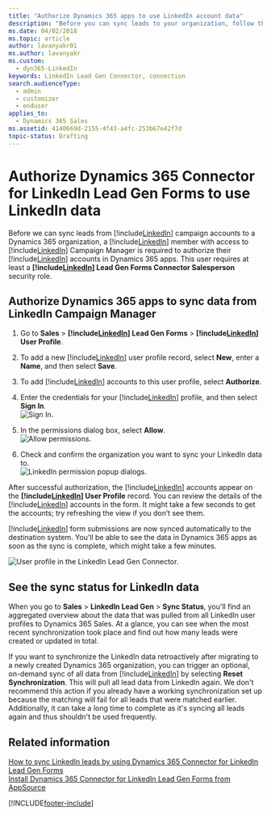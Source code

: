 ```yaml
---
title: "Authorize Dynamics 365 apps to use LinkedIn account data"
description: "Before you can sync leads to your organization, follow these steps to authorize the Dynamics 365 Connector for LinkedIn Lead Gen Forms to use LinkedIn data."
ms.date: 04/02/2018
ms.topic: article
author: lavanyakr01
ms.author: lavanyakr
ms.custom: 
  - dyn365-LinkedIn
keywords: LinkedIn Lead Gen Connector, connection
search.audienceType: 
  - admin
  - customizer
  - enduser
applies_to: 
  - Dynamics 365 Sales
ms.assetid: 4140669d-2155-4f43-a4fc-253b67e42f7d
topic-status: Drafting
---
```


# Authorize Dynamics 365 Connector for LinkedIn Lead Gen Forms to use LinkedIn data

Before we can sync leads from [!include[LinkedIn](../includes/pn-linkedin.md)] campaign accounts to a Dynamics 365 organization, a [!include[LinkedIn](../includes/pn-linkedin.md)] member with access to [!include[LinkedIn](../includes/pn-linkedin.md)] Campaign Manager is required to authorize their [!include[LinkedIn](../includes/pn-linkedin.md)] accounts in Dynamics 365 apps. This user requires at least a **[!include[LinkedIn](../includes/pn-linkedin.md)] Lead Gen Forms Connector Salesperson** security role.  

## Authorize Dynamics 365 apps to sync data from LinkedIn Campaign Manager

1. Go to **Sales** > **[!include[LinkedIn](../includes/pn-linkedin.md)] Lead Gen Forms** > **[!include[LinkedIn](../includes/pn-linkedin.md)] User Profile**.

2. To add a new [!include[LinkedIn](../includes/pn-linkedin.md)] user profile record, select **New**, enter a **Name**, and then select **Save**.

3. To add [!include[LinkedIn](../includes/pn-linkedin.md)] accounts to this user profile, select **Authorize**.

4. Enter the credentials for your [!include[LinkedIn](../includes/pn-linkedin.md)] profile, and then select **Sign In**.  
   ![Sign In.](media/Add-credentials-to-linked-profile.png "Enter credentials for your LinkedIn profile")  

5. In the permissions dialog box, select **Allow**.  
   ![Allow permissions.](media/LinkedIn-permission-popup-dialog.png "LinkedIn permissions dialog box")  

6. Check and confirm the organization you want to sync your LinkedIn data to.  
   ![LinkedIn permission popup dialogs.](media/Confirm-dynamics-365-organization-to-sync-linkedin-data.png "Confirm the name of your organization")

After successful authorization, the [!include[LinkedIn](../includes/pn-linkedin.md)] accounts appear on the **[!include[LinkedIn](../includes/pn-linkedin.md)] User Profile** record. You can review the details of the [!include[LinkedIn](../includes/pn-linkedin.md)] accounts in the form. It might take a few seconds to get the accounts; try refreshing the view if you don’t see them.

[!include[LinkedIn](../includes/pn-linkedin.md)] form submissions are now synced automatically to the destination system. You’ll be able to see the data in Dynamics 365 apps as soon as the sync is complete, which might take a few minutes. 

![User profile in the LinkedIn Lead Gen Connector.](media/LinkedIn-user-profile-information.png "User profile in the LinkedIn Lead Gen Connector")

## See the sync status for LinkedIn data

When you go to **Sales** > **LinkedIn Lead Gen** > **Sync Status**, you'll find an aggregated overview about the data that was pulled from all LinkedIn user profiles to Dynamics 365 Sales. At a glance, you can see when the most recent synchronization took place and find out how many leads were created or updated in total.

If you want to synchronize the LinkedIn data retroactively after migrating to a newly created Dynamics 365 organization, you can trigger an optional, on-demand sync of all data from [!include[LinkedIn](../includes/pn-linkedin.md)] by selecting **Reset Synchronization**. This will pull all lead data from LinkedIn again. We don't recommend this action if you already have a working synchronization set up because the matching will fail for all leads that were matched earlier. Additionally, it can take a long time to complete as it's syncing all leads again and thus shouldn't be used frequently.  

## Related information

[How to sync LinkedIn leads by using Dynamics 365 Connector for LinkedIn Lead Gen Forms](sync-linkedin-leads.md)  
[Install Dynamics 365 Connector for LinkedIn Lead Gen Forms from AppSource](install-linkedin-connector.md)


[!INCLUDE[footer-include](../includes/footer-banner.md)]
